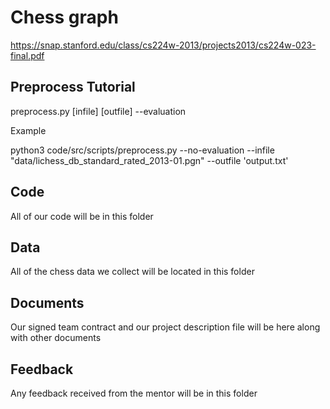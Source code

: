# Chess graph
https://snap.stanford.edu/class/cs224w-2013/projects2013/cs224w-023-final.pdf

## Preprocess Tutorial

  preprocess.py [infile] [outfile] --evaluation


Example

  python3 code/src/scripts/preprocess.py --no-evaluation --infile "data/lichess_db_standard_rated_2013-01.pgn" --outfile 'output.txt'

## Code
All of our code will be in this folder

## Data
All of the chess data we collect will be located in this folder

## Documents
Our signed team contract and our project description file will be here along with other documents

## Feedback
Any feedback received from the mentor will be in this folder
